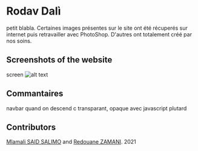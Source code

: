 # Rodav Dalì

petit blabla.
Certaines images présentes sur le site ont été récuperés sur internet puis retravailler avec PhotoShop. D'autres ont totalement créé par nos soins.

## Screenshots of the website
screen
![alt text](https://tesseract-it.com/assets/img/blog/c69355e2c38ddb57aca5e0aa852b2dc9.jpeg)
## Commantaires 
navbar quand on descend c transparant, opaque avec javascript plutard
## Contributors
[Mlamali SAID SALIMO](https://www.linkedin.com/in/mlamalisaidsalimo) and [Redouane ZAMANI](https://www.linkedin.com/in/redouane-zamani-041184200/). 2021
